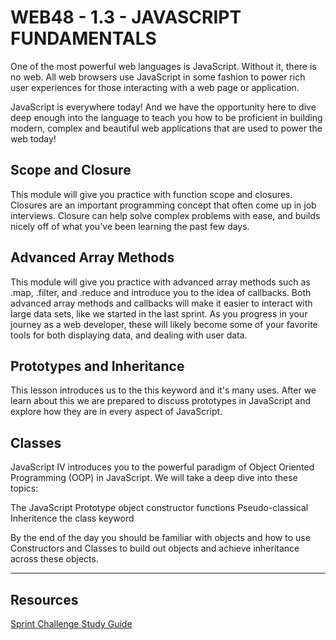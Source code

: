 # WEB48 - 1.3 - JAVASCRIPT FUNDAMENTALS

One of the most powerful web languages is JavaScript. Without it, there is no web. All web browsers use JavaScript in some fashion to power rich user experiences for those interacting with a web page or application.

JavaScript is everywhere today! And we have the opportunity here to dive deep enough into the language to teach you how to be proficient in building modern, complex and beautiful web applications that are used to power the web today!

## Scope and Closure

This module will give you practice with function scope and closures. Closures are an important programming concept that often come up in job interviews. Closure can help solve complex problems with ease, and builds nicely off of what you've been learning the past few days.

## Advanced Array Methods

This module will give you practice with advanced array methods such as .map, .filter, and .reduce and introduce you to the idea of callbacks. Both advanced array methods and callbacks will make it easier to interact with large data sets, like we started in the last sprint. As you progress in your journey as a web developer, these will likely become some of your favorite tools for both displaying data, and dealing with user data.

## Prototypes and Inheritance

This lesson introduces us to the this keyword and it's many uses. After we learn about this we are prepared to discuss prototypes in JavaScript and explore how they are in every aspect of JavaScript.

## Classes

JavaScript IV introduces you to the powerful paradigm of Object Oriented Programming (OOP) in JavaScript. We will take a deep dive into these topics:

The JavaScript Prototype object
constructor functions
Pseudo-classical Inheritence
the class keyword

By the end of the day you should be familiar with objects and how to use Constructors and Classes to build out objects and achieve inheritance across these objects.

-------------------------------------------------------------------

## Resources
 
 [Sprint Challenge Study Guide](https://www.notion.so/lambdaschool/Unit-1-Sprint-3-Study-Guide-033a9a00659a4ef98c12eb97e49a6110)

